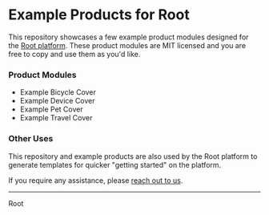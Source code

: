 # Example Products for Root

This repository showcases a few example product modules designed for the [Root platform](https://rootplatform.com). These product modules are MIT licensed and you are free to copy and use them as you'd like.

### Product Modules

- Example Bicycle Cover
- Example Device Cover
- Example Pet Cover
- Example Travel Cover

### Other Uses

This repository and example products are also used by the Root platform to generate templates for quicker "getting started" on the platform.

If you require any assistance, please [reach out to us](https://rootplatform.com/contact).

------

Root
